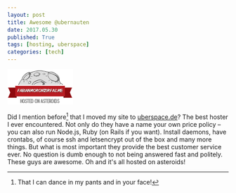 ```yaml
---
layout: post
title: Awesome @ubernauten 
date: 2017.05.30
published: True
tags: [hosting, uberspace]
categories: [tech]
---
```


![asteroids](/assets/images/uberspace/badge-white-fmz-asteroids.png)  

Did I mention before[^1] that I moved my site to [uberspace.de](https://uberspace.de)? The best hoster I ever encountered. Not only do they have a name your own price policy – you can also run Node.js, Ruby (on Rails if you want). Install daemons, have crontabs, of course ssh and letsencrypt out of the box and many more things. But what is most important they provide the best customer service ever. No question is dumb enough to not being answered fast and politely. These guys are awesome. Oh and it's all hosted on asteroids!  



[^1]: That I can dance in my pants and in your face!